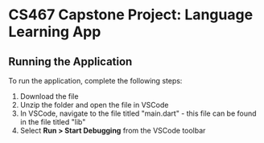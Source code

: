 # CS467 Capstone Project: Language Learning App
## Running the Application
To run the application, complete the following steps:
1. Download the file
2. Unzip the folder and open the file in VSCode
3. In VSCode, navigate to the file titled "main.dart" - this file can be found in the file titled "lib"
4. Select __Run > Start Debugging__ from the VSCode toolbar
